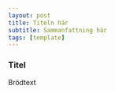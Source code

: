 ```yaml
---
layout: post
title: Titeln här
subtitle: Sammanfattning här
tags: [template]
---
```


### Titel

Brödtext
